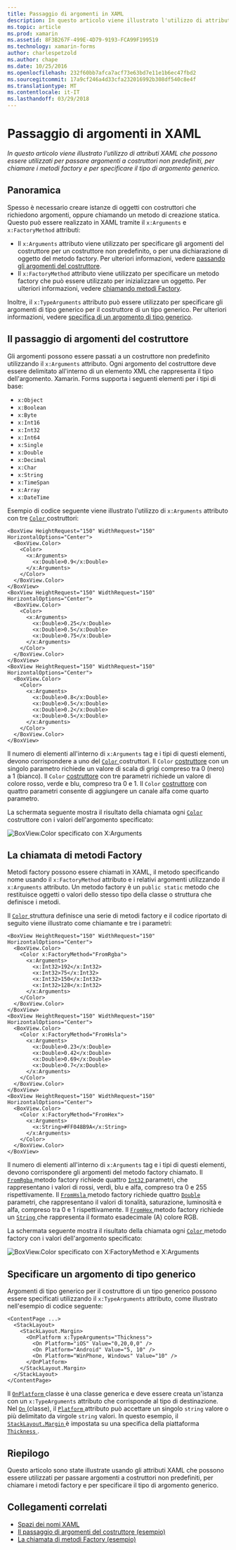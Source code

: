 ```yaml
---
title: Passaggio di argomenti in XAML
description: In questo articolo viene illustrato l'utilizzo di attributi XAML che possono essere utilizzati per passare argomenti a costruttori non predefiniti, per chiamare i metodi factory e per specificare il tipo di argomento generico.
ms.topic: article
ms.prod: xamarin
ms.assetid: 8F3B267F-499E-4D79-9193-FCA99F199519
ms.technology: xamarin-forms
author: charlespetzold
ms.author: chape
ms.date: 10/25/2016
ms.openlocfilehash: 232f60bb7afca7acf73e63bd7e11e1b6ec47fbd2
ms.sourcegitcommit: 17a9cf246a4d33cfa232016992b308df540c8e4f
ms.translationtype: MT
ms.contentlocale: it-IT
ms.lasthandoff: 03/29/2018
---
```

# <a name="passing-arguments-in-xaml"></a>Passaggio di argomenti in XAML

_In questo articolo viene illustrato l'utilizzo di attributi XAML che possono essere utilizzati per passare argomenti a costruttori non predefiniti, per chiamare i metodi factory e per specificare il tipo di argomento generico._

## <a name="overview"></a>Panoramica

Spesso è necessario creare istanze di oggetti con costruttori che richiedono argomenti, oppure chiamando un metodo di creazione statica. Questo può essere realizzato in XAML tramite il `x:Arguments` e `x:FactoryMethod` attributi:

- Il `x:Arguments` attributo viene utilizzato per specificare gli argomenti del costruttore per un costruttore non predefinito, o per una dichiarazione di oggetto del metodo factory. Per ulteriori informazioni, vedere [passando gli argomenti del costruttore](#constructor_arguments).
- Il `x:FactoryMethod` attributo viene utilizzato per specificare un metodo factory che può essere utilizzato per inizializzare un oggetto. Per ulteriori informazioni, vedere [chiamando metodi Factory](#factory_methods).

Inoltre, il `x:TypeArguments` attributo può essere utilizzato per specificare gli argomenti di tipo generico per il costruttore di un tipo generico. Per ulteriori informazioni, vedere [specifica di un argomento di tipo generico](#generic_type_arguments).

<a name="constructor_arguments" />

## <a name="passing-constructor-arguments"></a>Il passaggio di argomenti del costruttore

Gli argomenti possono essere passati a un costruttore non predefinito utilizzando il `x:Arguments` attributo. Ogni argomento del costruttore deve essere delimitato all'interno di un elemento XML che rappresenta il tipo dell'argomento. Xamarin. Forms supporta i seguenti elementi per i tipi di base:

- `x:Object`
- `x:Boolean`
- `x:Byte`
- `x:Int16`
- `x:Int32`
- `x:Int64`
- `x:Single`
- `x:Double`
- `x:Decimal`
- `x:Char`
- `x:String`
- `x:TimeSpan`
- `x:Array`
- `x:DateTime`

Esempio di codice seguente viene illustrato l'utilizzo di `x:Arguments` attributo con tre [ `Color` ](https://developer.xamarin.com/api/type/Xamarin.Forms.Color/) costruttori:

```xaml
<BoxView HeightRequest="150" WidthRequest="150" HorizontalOptions="Center">
  <BoxView.Color>
    <Color>
      <x:Arguments>
        <x:Double>0.9</x:Double>
      </x:Arguments>
    </Color>
  </BoxView.Color>
</BoxView>
<BoxView HeightRequest="150" WidthRequest="150" HorizontalOptions="Center">
  <BoxView.Color>
    <Color>
      <x:Arguments>
        <x:Double>0.25</x:Double>
        <x:Double>0.5</x:Double>
        <x:Double>0.75</x:Double>
      </x:Arguments>
    </Color>
  </BoxView.Color>
</BoxView>
<BoxView HeightRequest="150" WidthRequest="150" HorizontalOptions="Center">
  <BoxView.Color>
    <Color>
      <x:Arguments>
        <x:Double>0.8</x:Double>
        <x:Double>0.5</x:Double>
        <x:Double>0.2</x:Double>
        <x:Double>0.5</x:Double>
      </x:Arguments>
    </Color>
  </BoxView.Color>
</BoxView>
```

Il numero di elementi all'interno di `x:Arguments` tag e i tipi di questi elementi, devono corrispondere a uno del [ `Color` ](https://developer.xamarin.com/api/type/Xamarin.Forms.Color/) costruttori. Il `Color` [costruttore](https://developer.xamarin.com/api/constructor/Xamarin.Forms.Color.Color/p/System.Double/) con un singolo parametro richiede un valore di scala di grigi compreso tra 0 (nero) a 1 (bianco). Il `Color` [costruttore](https://developer.xamarin.com/api/constructor/Xamarin.Forms.Color.Color/p/System.Double/System.Double/System.Double/) con tre parametri richiede un valore di colore rosso, verde e blu, compreso tra 0 e 1. Il `Color` [costruttore](https://developer.xamarin.com/api/constructor/Xamarin.Forms.Color.Color/p/System.Double/System.Double/System.Double/System.Double/) con quattro parametri consente di aggiungere un canale alfa come quarto parametro.

La schermata seguente mostra il risultato della chiamata ogni [ `Color` ](https://developer.xamarin.com/api/type/Xamarin.Forms.Color/) costruttore con i valori dell'argomento specificato:

![](passing-arguments-images/passing-arguments.png "BoxView.Color specificato con X:Arguments")

<a name="factory_methods" />

## <a name="calling-factory-methods"></a>La chiamata di metodi Factory

Metodi factory possono essere chiamati in XAML, il metodo specificando nome usando il `x:FactoryMethod` attributo e i relativi argomenti utilizzando il `x:Arguments` attributo. Un metodo factory è un `public static` metodo che restituisce oggetti o valori dello stesso tipo della classe o struttura che definisce i metodi.

Il [ `Color` ](https://developer.xamarin.com/api/type/Xamarin.Forms.Color/) struttura definisce una serie di metodi factory e il codice riportato di seguito viene illustrato come chiamante e tre i parametri:

```xaml
<BoxView HeightRequest="150" WidthRequest="150" HorizontalOptions="Center">
  <BoxView.Color>
    <Color x:FactoryMethod="FromRgba">
      <x:Arguments>
        <x:Int32>192</x:Int32>
        <x:Int32>75</x:Int32>
        <x:Int32>150</x:Int32>                      
        <x:Int32>128</x:Int32>
      </x:Arguments>
    </Color>
  </BoxView.Color>
</BoxView>
<BoxView HeightRequest="150" WidthRequest="150" HorizontalOptions="Center">
  <BoxView.Color>
    <Color x:FactoryMethod="FromHsla">
      <x:Arguments>
        <x:Double>0.23</x:Double>
        <x:Double>0.42</x:Double>
        <x:Double>0.69</x:Double>
        <x:Double>0.7</x:Double>
      </x:Arguments>
    </Color>
  </BoxView.Color>
</BoxView>
<BoxView HeightRequest="150" WidthRequest="150" HorizontalOptions="Center">
  <BoxView.Color>
    <Color x:FactoryMethod="FromHex">
      <x:Arguments>
        <x:String>#FF048B9A</x:String>
      </x:Arguments>
    </Color>
  </BoxView.Color>
</BoxView>
```

Il numero di elementi all'interno di `x:Arguments` tag e i tipi di questi elementi, devono corrispondere gli argomenti del metodo factory chiamato. Il [ `FromRgba` ](https://developer.xamarin.com/api/member/Xamarin.Forms.Color.FromRgba/p/System.Int32/System.Int32/System.Int32/System.Int32/) metodo factory richiede quattro [ `Int32` ](https://docs.microsoft.com/dotnet/api/system.int32) parametri, che rappresentano i valori di rossi, verdi, blu e alfa, compreso tra 0 e 255 rispettivamente. Il [ `FromHsla` ](https://developer.xamarin.com/api/member/Xamarin.Forms.Color.FromHsla/p/System.Double/System.Double/System.Double/System.Double/) metodo factory richiede quattro [ `Double` ](https://docs.microsoft.com/dotnet/api/system.double) parametri, che rappresentano il valori di tonalità, saturazione, luminosità e alfa, compreso tra 0 e 1 rispettivamente. Il [ `FromHex` ](https://developer.xamarin.com/api/member/Xamarin.Forms.Color.FromHex/p/System.String/) metodo factory richiede un [ `String` ](https://docs.microsoft.com/dotnet/api/system.string) che rappresenta il formato esadecimale (A) colore RGB.

La schermata seguente mostra il risultato della chiamata ogni [ `Color` ](https://developer.xamarin.com/api/type/Xamarin.Forms.Color/) metodo factory con i valori dell'argomento specificato:

![](passing-arguments-images/factory-methods.png "BoxView.Color specificato con X:FactoryMethod e X:Arguments")

<a name="generic_type_arguments" />

## <a name="specifying-a-generic-type-argument"></a>Specificare un argomento di tipo generico

Argomenti di tipo generico per il costruttore di un tipo generico possono essere specificati utilizzando il `x:TypeArguments` attributo, come illustrato nell'esempio di codice seguente:

```xaml
<ContentPage ...>
  <StackLayout>
    <StackLayout.Margin>
      <OnPlatform x:TypeArguments="Thickness">
        <On Platform="iOS" Value="0,20,0,0" />
        <On Platform="Android" Value="5, 10" />
        <On Platform="WinPhone, Windows" Value="10" />
      </OnPlatform>
    </StackLayout.Margin>
  </StackLayout>
</ContentPage>
```

Il [ `OnPlatform` ](https://developer.xamarin.com/api/type/Xamarin.Forms.OnPlatform%3CT%3E/) classe è una classe generica e deve essere creata un'istanza con un `x:TypeArguments` attributo che corrisponde al tipo di destinazione. Nel [ `On` ](https://developer.xamarin.com/api/type/Xamarin.Forms.On/) (classe), il [ `Platform` ](https://developer.xamarin.com/api/property/Xamarin.Forms.On.Platform/) attributo può accettare un singolo `string` valore o più delimitato da virgole `string` valori. In questo esempio, il [ `StackLayout.Margin` ](https://developer.xamarin.com/api/property/Xamarin.Forms.View.Margin/) è impostata su una specifica della piattaforma [ `Thickness` ](https://developer.xamarin.com/api/type/Xamarin.Forms.Thickness/).

## <a name="summary"></a>Riepilogo

Questo articolo sono state illustrate usando gli attributi XAML che possono essere utilizzati per passare argomenti a costruttori non predefiniti, per chiamare i metodi factory e per specificare il tipo di argomento generico.


## <a name="related-links"></a>Collegamenti correlati

- [Spazi dei nomi XAML](~/xamarin-forms/xaml/namespaces.md)
- [Il passaggio di argomenti del costruttore (esempio)](https://developer.xamarin.com/samples/xamarin-forms/xaml/passingconstructorarguments/)
- [La chiamata di metodi Factory (esempio)](https://developer.xamarin.com/samples/xamarin-forms/xaml/callingfactorymethods/)
